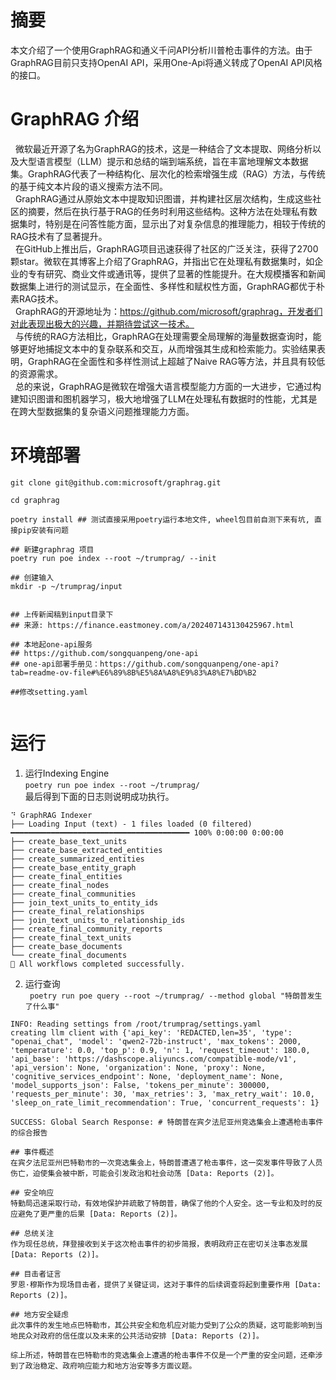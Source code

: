 
# 摘要
本文介绍了一个使用GraphRAG和通义千问API分析川普枪击事件的方法。由于GraphRAG目前只支持OpenAI API，采用One-Api将通义转成了OpenAI API风格的接口。

# GraphRAG 介绍
&nbsp;&nbsp;微软最近开源了名为GraphRAG的技术，这是一种结合了文本提取、网络分析以及大型语言模型（LLM）提示和总结的端到端系统，旨在丰富地理解文本数据集。GraphRAG代表了一种结构化、层次化的检索增强生成（RAG）方法，与传统的基于纯文本片段的语义搜索方法不同。  
&nbsp;&nbsp;GraphRAG通过从原始文本中提取知识图谱，并构建社区层次结构，生成这些社区的摘要，然后在执行基于RAG的任务时利用这些结构。这种方法在处理私有数据集时，特别是在问答性能方面，显示出了对复杂信息的推理能力，相较于传统的RAG技术有了显著提升。  
&nbsp;&nbsp;在GitHub上推出后，GraphRAG项目迅速获得了社区的广泛关注，获得了2700颗star。微软在其博客上介绍了GraphRAG，并指出它在处理私有数据集时，如企业的专有研究、商业文件或通讯等，提供了显著的性能提升。在大规模播客和新闻数据集上进行的测试显示，在全面性、多样性和赋权性方面，GraphRAG都优于朴素RAG技术。  
&nbsp;&nbsp;GraphRAG的开源地址为：https://github.com/microsoft/graphrag，开发者们对此表现出极大的兴趣，并期待尝试这一技术。  
&nbsp;&nbsp;与传统的RAG方法相比，GraphRAG在处理需要全局理解的海量数据查询时，能够更好地捕捉文本中的复杂联系和交互，从而增强其生成和检索能力。实验结果表明，GraphRAG在全面性和多样性测试上超越了Naive RAG等方法，并且具有较低的资源需求。  
&nbsp;&nbsp;总的来说，GraphRAG是微软在增强大语言模型能力方面的一大进步，它通过构建知识图谱和图机器学习，极大地增强了LLM在处理私有数据时的性能，尤其是在跨大型数据集的复杂语义问题推理能力方面。  

# 环境部署
``` shell
git clone git@github.com:microsoft/graphrag.git

cd graphrag

poetry install ## 测试直接采用poetry运行本地文件, wheel包目前自测下来有坑, 直接pip安装有问题

## 新建graphrag 项目
poetry run poe index --root ~/trumprag/ --init

## 创建输入
mkdir -p ~/trumprag/input


## 上传新闻稿到input目录下
## 来源: https://finance.eastmoney.com/a/202407143130425967.html

## 本地起one-api服务
## https://github.com/songquanpeng/one-api
## one-api部署手册见：https://github.com/songquanpeng/one-api?tab=readme-ov-file#%E6%89%8B%E5%8A%A8%E9%83%A8%E7%BD%B2

##修改setting.yaml


```

# 运行

1. 运行Indexing Engine  
`poetry run poe index --root ~/trumprag/`  
最后得到下面的日志则说明成功执行。
``` log
⠙ GraphRAG Indexer
├── Loading Input (text) - 1 files loaded (0 filtered) ━━━━━━━━━━━━━━━━━━━━━━━━━━━━━━━━━━━━━━━━ 100% 0:00:00 0:00:00
├── create_base_text_units
├── create_base_extracted_entities
├── create_summarized_entities
├── create_base_entity_graph
├── create_final_entities
├── create_final_nodes
├── create_final_communities
├── join_text_units_to_entity_ids
├── create_final_relationships
├── join_text_units_to_relationship_ids
├── create_final_community_reports
├── create_final_text_units
├── create_base_documents
└── create_final_documents
🚀 All workflows completed successfully.

```

2. 运行查询  
` poetry run poe query --root ~/trumprag/ --method global "特朗普发生了什么事"`   

``` log
INFO: Reading settings from /root/trumprag/settings.yaml
creating llm client with {'api_key': 'REDACTED,len=35', 'type': "openai_chat", 'model': 'qwen2-72b-instruct', 'max_tokens': 2000, 'temperature': 0.0, 'top_p': 0.9, 'n': 1, 'request_timeout': 180.0, 'api_base': 'https://dashscope.aliyuncs.com/compatible-mode/v1', 'api_version': None, 'organization': None, 'proxy': None, 'cognitive_services_endpoint': None, 'deployment_name': None, 'model_supports_json': False, 'tokens_per_minute': 300000, 'requests_per_minute': 30, 'max_retries': 3, 'max_retry_wait': 10.0, 'sleep_on_rate_limit_recommendation': True, 'concurrent_requests': 1}

SUCCESS: Global Search Response: # 特朗普在宾夕法尼亚州竞选集会上遭遇枪击事件的综合报告

## 事件概述
在宾夕法尼亚州巴特勒市的一次竞选集会上，特朗普遭遇了枪击事件，这一突发事件导致了人员伤亡，迫使集会被中断，可能会引发政治和社会动荡 [Data: Reports (2)]。

## 安全响应
特勤局迅速采取行动，有效地保护并疏散了特朗普，确保了他的个人安全。这一专业和及时的反应避免了更严重的后果 [Data: Reports (2)]。

## 总统关注
作为现任总统，拜登接收到关于这次枪击事件的初步简报，表明政府正在密切关注事态发展 [Data: Reports (2)]。

## 目击者证言
罗恩·穆斯作为现场目击者，提供了关键证词，这对于事件的后续调查将起到重要作用 [Data: Reports (2)]。

## 地方安全疑虑
此次事件的发生地点巴特勒市，其公共安全和危机应对能力受到了公众的质疑，这可能影响到当地民众对政府的信任度以及未来的公共活动安排 [Data: Reports (2)]。

综上所述，特朗普在巴特勒市的竞选集会上遭遇的枪击事件不仅是一个严重的安全问题，还牵涉到了政治稳定、政府响应能力和地方治安等多方面议题。
```



